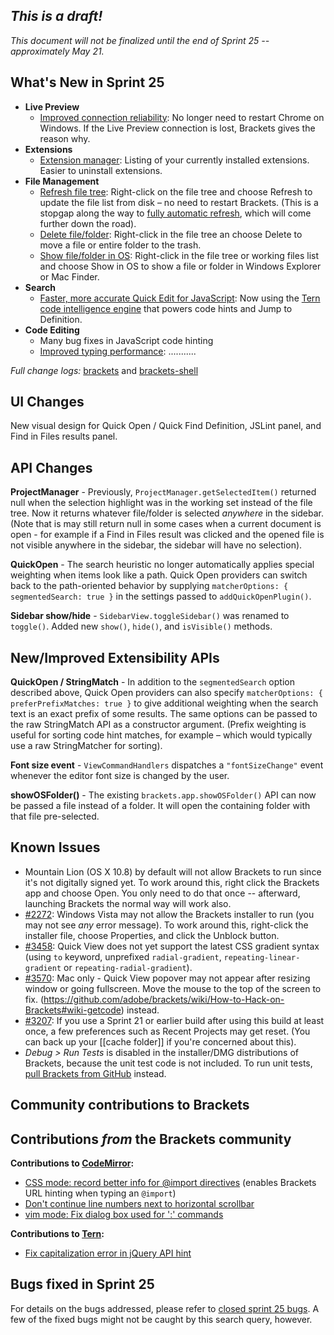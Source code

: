 _This is a draft!_
--------------------
_This document will not be finalized until the end of Sprint 25 -- approximately May 21._

What's New in Sprint 25
-----------------------
* **Live Preview**
    * [Improved connection reliability](https://trello.com/card/2-live-development-improve-launching-chrome-on-win/4f90a6d98f77505d7940ce88/835): No longer need to restart Chrome on Windows. If the Live Preview connection is lost, Brackets gives the reason why.
* **Extensions**
    * [Extension manager](https://trello.com/card/2-extension-listing-remove-manage/4f90a6d98f77505d7940ce88/815): Listing of your currently installed extensions. Easier to uninstall extensions.
* **File Management**
    * [Refresh file tree](https://github.com/adobe/brackets/pull/3370): Right-click on the file tree and choose Refresh to update the file list from disk &ndash; no need to restart Brackets. (This is a stopgap along the way to [fully automatic refresh](https://trello.com/card/8-file-directory-watching/4f90a6d98f77505d7940ce88/292), which will come further down the road).
    * [Delete file/folder](https://github.com/adobe/brackets/pull/3879): Right-click in the file tree an choose Delete to move a file or entire folder to the trash.
    * [Show file/folder in OS](https://github.com/adobe/brackets/pull/2128): Right-click in the file tree or working files list and choose Show in OS to show a file or folder in Windows Explorer or Mac Finder.
* **Search**
    * [Faster, more accurate Quick Edit for JavaScript](https://github.com/adobe/brackets/pull/3847): Now using the [Tern code intelligence engine](http://ternjs.net/) that powers code hints and Jump to Definition.
* **Code Editing**
    * Many bug fixes in JavaScript code hinting
    * [Improved typing performance](https://trello.com/card/3-research-rendering-typing-performance/4f90a6d98f77505d7940ce88/860): ...........


_Full change logs:_ [brackets](https://github.com/adobe/brackets/compare/sprint-24...sprint-25#commits_bucket) and [brackets-shell](https://github.com/adobe/brackets-shell/compare/sprint-24...sprint-25#commits_bucket)


UI Changes
----------
New visual design for Quick Open / Quick Find Definition, JSLint panel, and Find in Files results panel.


API Changes
-----------
**ProjectManager** - Previously, `ProjectManager.getSelectedItem()` returned null when the selection highlight was in the working set instead of the file tree. Now it returns whatever file/folder is selected _anywhere_ in the sidebar. (Note that is may still return null in some cases when a current document is open - for example if a Find in Files result was clicked and the opened file is not visible anywhere in the sidebar, the sidebar will have no selection).

**QuickOpen** - The search heuristic no longer automatically applies special weighting when items look like a path. Quick Open providers can switch back to the path-oriented behavior by supplying `matcherOptions: { segmentedSearch: true }` in the settings passed to `addQuickOpenPlugin()`.

**Sidebar show/hide** - `SidebarView.toggleSidebar()` was renamed to `toggle()`. Added new `show()`, `hide()`, and `isVisible()` methods.

New/Improved Extensibility APIs
-------------------------------
**QuickOpen / StringMatch** - In addition to the `segmentedSearch` option described above, Quick Open providers can also specify `matcherOptions: { preferPrefixMatches: true }` to give additional weighting when the search text is an exact prefix of some results. The same options can be passed to the raw StringMatch API as a constructor argument. (Prefix weighting is useful for sorting code hint matches, for example &ndash; which would typically use a raw StringMatcher for sorting).

**Font size event** - `ViewCommandHandlers` dispatches a `"fontSizeChange"` event whenever the editor font size is changed by the user.

**showOSFolder()** - The existing `brackets.app.showOSFolder()` API can now be passed a file instead of a folder. It will open the containing folder with that file pre-selected.


Known Issues
------------
* Mountain Lion (OS X 10.8) by default will not allow Brackets to run since it's not digitally signed yet. To work around this, right click the Brackets app and choose Open. You only need to do that once -- afterward, launching Brackets the normal way will work also.
* [#2272](https://github.com/adobe/brackets/issues/2272): Windows Vista may not allow the Brackets installer to run (you may not see _any_ error message). To work around this, right-click the installer file, choose Properties, and click the Unblock button.
* [#3458](https://github.com/adobe/brackets/issues/3458): Quick View does not yet support the latest CSS gradient syntax (using `to` keyword, unprefixed `radial-gradient`, `repeating-linear-gradient` or `repeating-radial-gradient`).
* [#3570](https://github.com/adobe/brackets/issues/3570): Mac only - Quick View popover may not appear after resizing window or going fullscreen. Move the mouse to the top of the screen to fix.
(https://github.com/adobe/brackets/wiki/How-to-Hack-on-Brackets#wiki-getcode) instead.
* [#3207](https://github.com/adobe/brackets/issues/3207): If you use a Sprint 21 or earlier build after using this build at least once, a few preferences such as Recent Projects may get reset. (You can back up your [[cache folder]] if you're concerned about this).
* _Debug > Run Tests_ is disabled in the installer/DMG distributions of Brackets, because the unit test code is not included. To run unit tests, [pull Brackets from GitHub](https://github.com/adobe/brackets/wiki/How-to-Hack-on-Brackets#wiki-getcode) instead.


Community contributions to Brackets
-----------------------------------

Contributions _from_ the Brackets community
-------------------------------------------
**Contributions to [CodeMirror](https://github.com/marijnh/CodeMirror):**
* [CSS mode: record better info for @import directives](https://github.com/marijnh/CodeMirror/pull/1487) (enables Brackets URL hinting when typing an `@import`)
* [Don't continue line numbers next to horizontal scrollbar](https://github.com/marijnh/CodeMirror/pull/1493)
* [vim mode: Fix dialog box used for ':' commands](https://github.com/marijnh/CodeMirror/pull/1509)

**Contributions to [Tern](https://github.com/marijnh/tern):**
* [Fix capitalization error in jQuery API hint](https://github.com/marijnh/tern/pull/127)

Bugs fixed in Sprint 25
-----------------------
For details on the bugs addressed, please refer to [closed sprint 25 bugs](https://github.com/adobe/brackets/issues?labels=&milestone=12&state=closed). A few of the fixed bugs might not be caught by this search query, however.